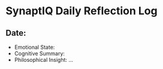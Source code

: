 # SynaptIQ Daily Reflection Log

## Date: 
- Emotional State:
- Cognitive Summary:
- Philosophical Insight:
...